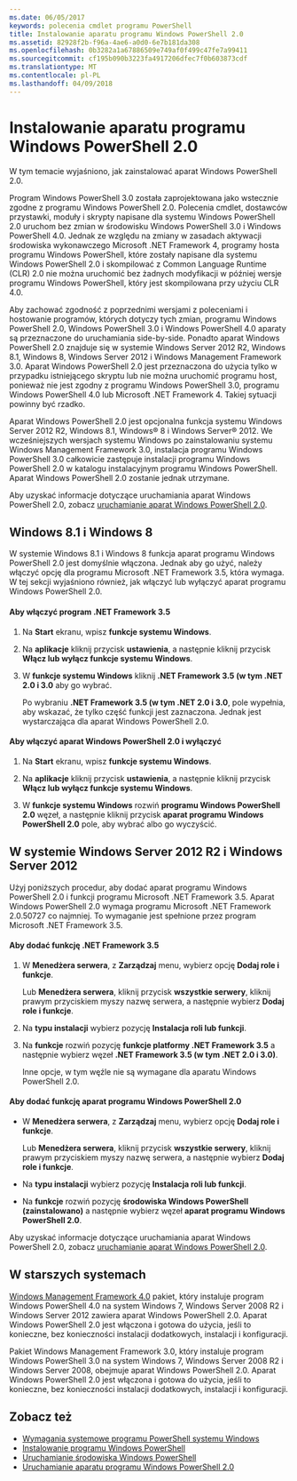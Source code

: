```yaml
---
ms.date: 06/05/2017
keywords: polecenia cmdlet programu PowerShell
title: Instalowanie aparatu programu Windows PowerShell 2.0
ms.assetid: 82928f2b-f96a-4ae6-a0d0-6e7b181da308
ms.openlocfilehash: 0b3282a1a67886509e749af0f499c47fe7a99411
ms.sourcegitcommit: cf195b090b3223fa4917206dfec7f0b603873cdf
ms.translationtype: MT
ms.contentlocale: pl-PL
ms.lasthandoff: 04/09/2018
---
```

# <a name="installing-the-windows-powershell-20-engine"></a>Instalowanie aparatu programu Windows PowerShell 2.0
W tym temacie wyjaśniono, jak zainstalować aparat Windows PowerShell 2.0.

Program Windows PowerShell 3.0 została zaprojektowana jako wstecznie zgodne z programu Windows PowerShell 2.0. Polecenia cmdlet, dostawców przystawki, moduły i skrypty napisane dla systemu Windows PowerShell 2.0 uruchom bez zmian w środowisku Windows PowerShell 3.0 i Windows PowerShell 4.0. Jednak ze względu na zmiany w zasadach aktywacji środowiska wykonawczego Microsoft .NET Framework 4, programy hosta programu Windows PowerShell, które zostały napisane dla systemu Windows PowerShell 2.0 i skompilować z Common Language Runtime (CLR) 2.0 nie można uruchomić bez żadnych modyfikacji w później wersje programu Windows PowerShell, który jest skompilowana przy użyciu CLR 4.0.

Aby zachować zgodność z poprzednimi wersjami z poleceniami i hostowanie programów, których dotyczy tych zmian, programu Windows PowerShell 2.0, Windows PowerShell 3.0 i Windows PowerShell 4.0 aparaty są przeznaczone do uruchamiania side-by-side. Ponadto aparat Windows PowerShell 2.0 znajduje się w systemie Windows Server 2012 R2, Windows 8.1, Windows 8, Windows Server 2012 i Windows Management Framework 3.0. Aparat Windows PowerShell 2.0 jest przeznaczona do użycia tylko w przypadku istniejącego skryptu lub nie można uruchomić programu host, ponieważ nie jest zgodny z programu Windows PowerShell 3.0, programu Windows PowerShell 4.0 lub Microsoft .NET Framework 4. Takiej sytuacji powinny być rzadko.

Aparat Windows PowerShell 2.0 jest opcjonalna funkcja systemu Windows Server 2012 R2, Windows 8.1, Windows® 8 i Windows Server® 2012. We wcześniejszych wersjach systemu Windows po zainstalowaniu systemu Windows Management Framework 3.0, instalacja programu Windows PowerShell 3.0 całkowicie zastępuje instalacji programu Windows PowerShell 2.0 w katalogu instalacyjnym programu Windows PowerShell. Aparat Windows PowerShell 2.0 zostanie jednak utrzymane.

Aby uzyskać informacje dotyczące uruchamiania aparat Windows PowerShell 2.0, zobacz [uruchamianie aparat Windows PowerShell 2.0](Starting-the-Windows-PowerShell-2.0-Engine.md).

## <a name="on-windows-81-and-windows-8"></a>Windows 8.1 i Windows 8
W systemie Windows 8.1 i Windows 8 funkcja aparat programu Windows PowerShell 2.0 jest domyślnie włączona. Jednak aby go użyć, należy włączyć opcję dla programu Microsoft .NET Framework 3.5, która wymaga. W tej sekcji wyjaśniono również, jak włączyć lub wyłączyć aparat programu Windows PowerShell 2.0.

#### <a name="to-turn-on-net-framework-35"></a>Aby włączyć program .NET Framework 3.5

1. Na **Start** ekranu, wpisz **funkcje systemu Windows**.

2. Na **aplikacje** kliknij przycisk **ustawienia**, a następnie kliknij przycisk **Włącz lub wyłącz funkcje systemu Windows**.

3. W **funkcje systemu Windows** kliknij **.NET Framework 3.5 (w tym .NET 2.0 i 3.0** aby go wybrać.

    Po wybraniu **.NET Framework 3.5 (w tym .NET 2.0 i 3.0**, pole wypełnia, aby wskazać, że tylko część funkcji jest zaznaczona. Jednak jest wystarczająca dla aparat Windows PowerShell 2.0.

#### <a name="to-turn-the-windows-powershell-20-engine-on-and-off"></a>Aby włączyć aparat Windows PowerShell 2.0 i wyłączyć

1. Na **Start** ekranu, wpisz **funkcje systemu Windows**.

2. Na **aplikacje** kliknij przycisk **ustawienia**, a następnie kliknij przycisk **Włącz lub wyłącz funkcje systemu Windows**.

3. W **funkcje systemu Windows** rozwiń **programu Windows PowerShell 2.0** węzeł, a następnie kliknij przycisk **aparat programu Windows PowerShell 2.0** pole, aby wybrać albo go wyczyścić.

## <a name="on-windows-server-2012-r2-and-windows-server-2012"></a>W systemie Windows Server 2012 R2 i Windows Server 2012
Użyj poniższych procedur, aby dodać aparat programu Windows PowerShell 2.0 i funkcji programu Microsoft .NET Framework 3.5. Aparat Windows PowerShell 2.0 wymaga programu Microsoft .NET Framework 2.0.50727 co najmniej. To wymaganie jest spełnione przez program Microsoft .NET Framework 3.5.

#### <a name="to-add-the-net-framework-35-feature"></a>Aby dodać funkcję .NET Framework 3.5

1. W **Menedżera serwera**, z **Zarządzaj** menu, wybierz opcję **Dodaj role i funkcje**.

    Lub **Menedżera serwera**, kliknij przycisk **wszystkie serwery**, kliknij prawym przyciskiem myszy nazwę serwera, a następnie wybierz **Dodaj role i funkcje**.

2. Na **typu instalacji** wybierz pozycję **Instalacja roli lub funkcji**.

3. Na **funkcje** rozwiń pozycję **funkcje platformy .NET Framework 3.5** a następnie wybierz węzeł **.NET Framework 3.5 (w tym .NET 2.0 i 3.0)**.

    Inne opcje, w tym węźle nie są wymagane dla aparatu Windows PowerShell 2.0.

#### <a name="to-add-the-windows-powershell-20-engine-feature"></a>Aby dodać funkcję aparat programu Windows PowerShell 2.0

- W **Menedżera serwera**, z **Zarządzaj** menu, wybierz opcję **Dodaj role i funkcje**.

    Lub **Menedżera serwera**, kliknij przycisk **wszystkie serwery**, kliknij prawym przyciskiem myszy nazwę serwera, a następnie wybierz **Dodaj role i funkcje**.

- Na **typu instalacji** wybierz pozycję **Instalacja roli lub funkcji**.

- Na **funkcje** rozwiń pozycję **środowiska Windows PowerShell (zainstalowano)** a następnie wybierz węzeł **aparat programu Windows PowerShell 2.0**.

Aby uzyskać informacje dotyczące uruchamiania aparat Windows PowerShell 2.0, zobacz [uruchamianie aparat Windows PowerShell 2.0](Starting-the-Windows-PowerShell-2.0-Engine.md).

## <a name="on-earlier-systems"></a>W starszych systemach
[Windows Management Framework 4.0](http://go.microsoft.com/fwlink/?LinkID=293881) pakiet, który instaluje program Windows PowerShell 4.0 na system Windows 7, Windows Server 2008 R2 i Windows Server 2012 zawiera aparat Windows PowerShell 2.0. Aparat Windows PowerShell 2.0 jest włączona i gotowa do użycia, jeśli to konieczne, bez konieczności instalacji dodatkowych, instalacji i konfiguracji.

Pakiet Windows Management Framework 3.0, który instaluje program Windows PowerShell 3.0 na system Windows 7, Windows Server 2008 R2 i Windows Server 2008, obejmuje aparat Windows PowerShell 2.0. Aparat Windows PowerShell 2.0 jest włączona i gotowa do użycia, jeśli to konieczne, bez konieczności instalacji dodatkowych, instalacji i konfiguracji.

## <a name="see-also"></a>Zobacz też
- [Wymagania systemowe programu PowerShell systemu Windows](Windows-PowerShell-System-Requirements.md)
- [Instalowanie programu Windows PowerShell](Installing-Windows-PowerShell.md)
- [Uruchamianie środowiska Windows PowerShell](https://technet.microsoft.com/en-us/library/8ec8c2d7-8e7c-4722-a3d2-498fe5739a8e)
- [Uruchamianie aparatu programu Windows PowerShell 2.0](Starting-the-Windows-PowerShell-2.0-Engine.md)